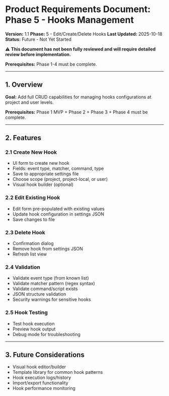 # Product Requirements Document: Phase 5 - Hooks Management

**Version:** 1.1
**Phase:** 5 - Edit/Create/Delete Hooks
**Last Updated:** 2025-10-18
**Status:** Future - Not Yet Started

⚠️ **This document has not been fully reviewed and will require detailed review before implementation.**

**Prerequisites:** Phase 1-4 must be complete.

---

## 1. Overview

**Goal:** Add full CRUD capabilities for managing hooks configurations at project and user levels.

**Prerequisites:** Phase 1 MVP + Phase 2 + Phase 3 + Phase 4 must be complete.

---

## 2. Features

### 2.1 Create New Hook
- UI form to create new hook
- Fields: event type, matcher, command, type
- Save to appropriate settings file
- Choose scope (project, project-local, or user)
- Visual hook builder (optional)

### 2.2 Edit Existing Hook
- Edit form pre-populated with existing values
- Update hook configuration in settings JSON
- Save changes to file

### 2.3 Delete Hook
- Confirmation dialog
- Remove hook from settings JSON
- Refresh list view

### 2.4 Validation
- Validate event type (from known list)
- Validate matcher pattern (regex syntax)
- Validate command/script exists
- JSON structure validation
- Security warnings for sensitive hooks

### 2.5 Hook Testing
- Test hook execution
- Preview hook output
- Debug mode for troubleshooting

---

## 3. Future Considerations
- Visual hook editor/builder
- Template library for common hook patterns
- Hook execution logs/history
- Import/export functionality
- Hook performance monitoring
